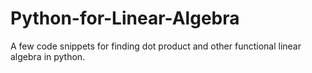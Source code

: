 # Python-for-Linear-Algebra

A few code snippets for finding dot product and other functional linear algebra in python. 
